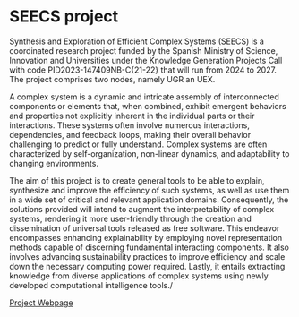 # SEECS project


Synthesis and Exploration of Efficient Complex Systems (SEECS) is a coordinated research project funded by the Spanish Ministry of Science, Innovation and Universities under the Knowledge Generation Projects Call with code PID2023-147409NB-C{21-22} that will run from 2024 to 2027. The project comprises two nodes, namely UGR an UEX.

A complex system is a dynamic and intricate assembly of interconnected components or elements that, when combined, exhibit emergent behaviors and properties not explicitly inherent in the individual parts or their interactions. These systems often involve numerous interactions, dependencies, and feedback loops, making their overall behavior challenging to predict or fully understand. Complex systems are often characterized by self-organization, non-linear dynamics, and adaptability to changing environments.

The aim of this project is to create general tools to be able to explain, synthesize and improve the efficiency of such systems, as well as use them in a wide set of critical and relevant application domains. Consequently, the solutions provided will intend to augment the interpretability of complex systems, rendering it more user-friendly through the creation and dissemination of universal tools released as free software. This endeavor encompasses enhancing explainability by employing novel representation methods capable of discerning fundamental interacting components. It also involves advancing sustainability practices to improve efficiency and scale down the necessary computing power required. Lastly, it entails extracting knowledge from diverse applications of complex systems using newly developed computational intelligence tools./

[Project Webpage](https://seecsproject.wordpress.com)
